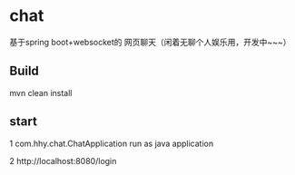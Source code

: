 # chat
基于spring boot+websocket的 网页聊天（闲着无聊个人娱乐用，开发中~~~）

## Build 
mvn clean install

## start
1 com.hhy.chat.ChatApplication run as java application

2 http://localhost:8080/login





